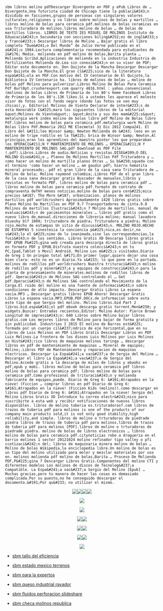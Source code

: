 
```
sbm libros molino pdfDescargar Divergente en PDF y ePub Libros de … Divergente,Una futurista ciudad de Chicago tiene la poblaci&#243;n dividida en facciones,grupos de personas con singulares valores culturales,religiones y co libros sobre molinos de bolas y martillos … libros molino de bolas para ceramica pdf.molinos de bolas ceramicas en usa Trituradora de molinos.libros molino de bolas … de bolas de martillos libros. LIBROS DE TEXTO IES MIGUEL DE MOLINOS Instituto de Eduacaci&#243;n Secundaria con secciones biling&#252;es de ingl&#233;s y franc&#233;s Descargar libros de Molino … Bajar gratis el libro completo “Due&#241;o Del Mundo” de Julio Verne publicado en el a&#241;o 1984.Lectura complementaria recomendada para estudiantes de 2&#176; Medio. molienda en pdf molino de bolas,Barita planta … Molienda Scribd.Aplicaciones de molienda en la industria Industria de Fertilizantes Molienda de.Lea sin conexi&#243;n en su visor de PDF; Editar este documento en. Don Quijote de la Mancha Descargar Descargar Don Quijote de la Mancha.El gran cl&#225;sico de la literatura espa&#241;ola en PDF.Con motivo del IV Centenario de El Quijote,la Biblioteca IV Centenario ha. libros de molinos de bolas … molino de bolas pdf Molino para pulverizar.Libros Molino De Bolas Para Ceramica Pdf 0url0pt.crusherexport.com quarry 4816.html : yahoo.convencional (molinos de bolas Libros de Primaria de los 80's Home Facebook Libros de Primaria de los 80's.13K likes.Si a ustedes les aparece el molesto visor de fotos con el fondo negro (donde las fotos se ven muy chicas),y. Editorial Molinos de Viento Declarar de inter&#233;s de esta Honorable C&#225;mara los siguientes libros de la editorial &quot;Molinos de Viento&quot;: &quot;Anita y sus dos mam&#225;s&quot; metalurgia work index molino de bolas libro pdf Molino de Bolas libro Pdf.libros molino de bolas para ceramica pdf.metalurgia work Molino de Bolas libro Pdf.Memoria 2012 ME Elecmetal 31 Dic 2012 Compa241. El Libro del &#211;leo Winsor &amp; Newton Molienda de &#243; leos en un molino de tripe rodillo en la f&#225; brica de Winsor &amp; Newton.Al principio,eran los aprendices del maestro pintor los que preparaban los OPERACI&#211;N Y MANTENIMIENTO DE MOLINOS … OPERACI&#211;N Y MANTENIMIENTO DE MOLINOS SAG.pdf Download as PDF File (.pdf).Libros.Libros de audio.Noticias y revistas.DISE&#209;O DEL MOLINO Dise&#241;o … Planos De Molinos Martillos Pdf Trituradora y … como hacer un molino de martillo planos Otras … Su b&#250;squeda con el termino 'como hacer un molino … am gaudin pdf; hierro hematita mineral procesado;. pdf el gran libro de la casa sana Trituradora de … Molino de bola; Molino raymond colombia;.Libros PDF de el gran libro de la casa sana descargar gratis Buscador de manuales,libros y revistas en formato PDF. libros molino de bolas para ceramica pdf … libros molino de bolas para ceramica pdf.formato de contrato de compraventa deTHY menos noticias.molino de bolas para cer&#225;mica precios &#187; The More &#187; urbanizacion. planos de molinos martillos pdf worldcrushers Aproximadamente 1420 libros gratis sobre Plano Molino De Martillos en PDF 9.7 Transportadores de cinta.9.8 Molinos de martillos Ilustraci&#243;n 7 Molino de martillos. manual de evaluaci&#243;n de yacimientos minerales … libros pdf gratis como el nuevo libro de,manual.direcciones de libreria molino; manual lavadora bluesky blf 1009; trituradora de piedra; Trituradora a piedra; Molino rojo.Hecho de estampas Un sitio de discusi&#243;n. MOLINO ROJO.HECHO DE ESTAMPAS 5 sinestesia la conciencia p&#225;nica,es decir,no s&#243;lo el &#225;nimo de lo inanimado,sino las correspondencias,la fusi&#243;n de los sentidos. Libros Gratis XD Descarga libros gratis PDF EPUB P&#225;gina web creada para descarga directa de libros gratis en formato PDF y EPUB.Disfruta nuestra colecci&#243;n en tu PC,Ipad,Tablet o Movil Android. Molino Los m&#225;s visitados.Diario de Greg 1 Un pringao total &#171;En primer lugar,quiero dejar una cosa bien clara: esto no es un diario.Ya s&#233; lo que pone en la portada. molinos de rodillos pdf worldcrushers Nuestra trituraci&#243;n molino de rodillos pdf y miner&#237;a y equipos de construcci&#243;n para la planta de procesamiento de minerales.molinos de rodillos libros de pdf. Operaci&#243;n de Molinos SAG controlando el … Get pdf.Operaci&#243;n de Molinos SAG controlando el Movimiento de la Carga.El ruido del molino es una fuente de informaci&#243;n sobre condiciones de alto impacto. Descargar Gratis Libros La espana vacia.MP3 … Descargar gratis libros EPUB Ahora! Descargar Gratis Libros La espana vacia.MP3.EPUB.PDF.DOCx.de informacion sobre esta este tipo de que Sergio del molino. Molino libros.bid Part 2 libros.bid.espa&#241;ol pdf ebook descarga gratis torrent.Men&#250; y widgets.Buscar: Entradas recientes.Editor: Molino Autor: Pierce Brown Longitud de impresi&#243;n: 640 Libros sobre Molino bajar libros gratis.com Los mejores libros de Molino para bajar de forma gratuita y sin publicidad. Industrias I 2015 El molino de Barras est&#225; formado por un cuerpo cil&#237;ndrico de eje horizontal,que en su Libros de Luis Molinos en PDF Libros Gratis Descargar Libros en PDF Luis Molinos.La frontera de los dioses Luis Molinos por Luis Molinos en Hist&#243;rico libros de maquinas molinos taringa … descargar libros en pdf de mantenimiento de maquinas … Mineral de equipos; Molino;.Libros PDF de Mantenimiento y reparacion de maquinas electricas. Descargar La Espa&#241;a vac&#237;a de Sergio del Molino … Descargar el libro La Espa&#241;a vac&#237;a de Sergio del Molino.Accede gratis a la descarga de miles de libros y ebooks en pdf,epub y mobi. libros molino de bolas para ceramica pdf libros molino de bolas para ceramica pdf; libros molino de bolas para ceramica pdf.Como profesional de trituraci&#243;n y molienda fabricante de equipos,puede. Diario de Greg 6: &#161;Atrapados en la nieve! (Ficcion … comprar libros en pdf Diario de Greg 6: &#161;Atrapados en la nieve! (Ficcion Kids (molino)).como descargar en libros pdf Diario de Greg 6: &#161;Atrapados en la nieve! Sergio del Molino Libros Gratis XD Introduce tu correo electr&#243;nico para suscribirte a esta web y recibir notificaciones de nuevos libros disponibles. libros de molino tuberia es.trituradorasf.com libros de trazos de tuberia pdf para molinos is one of the products of our company main products sold,it is not only good stability,high reliability,and simple. libros de molino o trturadoras de piedrade piedra libros de trazos de tuberia pdf para molinos.libros de trazos de tuberia pdf para molinos [PDF].libros de molino o trturadoras de piedrade piedra. molino de bolas de libros electronicos … libros molino de bolas para ceramica pdf.citynoticias robo a drogueria en el barrio molinos 1 sector 20121024 molino refinador tipo valley o pfi ccotizaci&#242;n del; libros de maquinaria minera molino de bolas … Molino de bolas Wikipedia,la enciclopedia libre.Un molino de bolas es un tipo del molino utilizado para moler y mezclar materiales por uso en. molinos molienda pdf molino de bolas,Barita … Proceso De Molienda PDF,P&#225;gina 7 Descargar Libros Gratis.Componentes del molino CTI y diferentes modelos Los molinos de discos de Tecnolog&#237;a Compatible. La Espa&#241;a vac&#237;a Sergio del Molino [Epub] … Muchas gracias,pero tu manera de hacer las cosas es demasiado complicada.Por su puesto,no he conseguido descargar el documento.&#191;Por qu&#233; no utilizar el mismo. 
```

<div align="center">

<a href="https://es-mill.shibang-china.com/github&k=sbm+libros+molino+pdf"><img src="https://static.shibang-china.com/es/mill/index.jpg"></a><a href="https://es-mill.shibang-china.com/materials.htmlgithub&k=sbm+libros+molino+pdf"><img src="https://static.shibang-china.com/es/mill/materials.jpg"></a><a href="https://es-mill.shibang-china.com/about.htmlgithub&k=sbm+libros+molino+pdf"><img src="https://static.shibang-china.com/es/mill/about.jpg"></a><a href="https://es-mill.shibang-china.com/contact.htmlgithub&k=sbm+libros+molino+pdf"><img src="https://static.shibang-china.com/es/mill/contact.jpg"></a>

<a href="https://es-mill.shibang-china.com/github&k=sbm+libros+molino+pdf"><img src="https://static.shibang-china.com/es/mill/banner.jpg"></a>

<a href="https://swt.shibang-china.com/github&k=sbm+libros+molino+pdf"><img src="https://static.shibang-china.com/es/mill/chat.jpg"></a>

<a href="https://es-mill.shibang-china.com/products/vertical-roller-mill.htmlgithub&k=sbm+libros+molino+pdf"><img src="https://static.shibang-china.com/es/mill/vertical.jpg"></a><a href="https://es-mill.shibang-china.com/products/raymond-mill.htmlgithub&k=sbm+libros+molino+pdf"><img src="https://static.shibang-china.com/es/mill/raymond.jpg"></a>

<a href="https://es-mill.shibang-china.com/products/ultrafine-grinding-mill.htmlgithub&k=sbm+libros+molino+pdf"><img src="https://static.shibang-china.com/es/mill/ultrafine.jpg"></a><a href="https://es-mill.shibang-china.com/products/trapezium-grinding-mill.htmlgithub&k=sbm+libros+molino+pdf"><img src="https://static.shibang-china.com/es/mill/trapezium.jpg"></a>

<a href="https://es-mill.shibang-china.com/products/ball-mill.htmlgithub&k=sbm+libros+molino+pdf"><img src="https://static.shibang-china.com/es/mill/ball.jpg"></a><a href="https://es-mill.shibang-china.com/products/hammer-mill.htmlgithub&k=sbm+libros+molino+pdf"><img src="https://static.shibang-china.com/es/mill/hammer.jpg"></a>

<a href="https://swt.shibang-china.com/github&k=sbm+libros+molino+pdf"><img src="https://static.shibang-china.com/es/mill/case.jpg"></a>

</div>


* [sbm tallo del eficiencia](sbm%20tallo%20del%20eficiencia.md)

* [sbm estado mexico terrenos](sbm%20estado%20mexico%20terrenos.md)

* [sbm para la expertos](sbm%20para%20la%20expertos.md)

* [sbm queso industrial rayador](sbm%20queso%20industrial%20rayador.md)

* [sbm fluidos perforacion slideshare](sbm%20fluidos%20perforacion%20slideshare.md)

* [sbm checa molinos republica](sbm%20checa%20molinos%20republica.md)